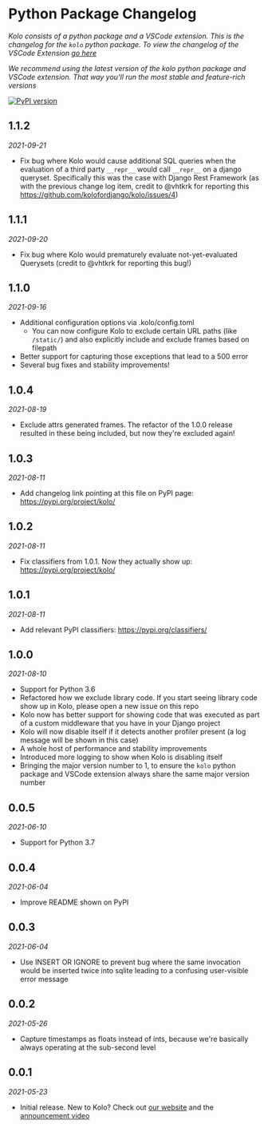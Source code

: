 # Python Package Changelog

_Kolo consists of a python package and a VSCode extension. This is the changelog for the `kolo` python package. To view the changelog of the VSCode Extension [go here](./vscode-extension-changelog.md)_

_We recommend using the latest version of the kolo python package and VSCode extension. That way you’ll run the most stable and feature-rich versions_

 [![PyPI version](https://img.shields.io/pypi/v/kolo?label=python%20package)](https://pypi.org/project/kolo/)

## 1.1.2
_2021-09-21_
- Fix bug where Kolo would cause additional SQL queries when the evaluation of a third party `__repr__` would call `__repr__` on a django queryset. Specifically this was the case with Django Rest Framework (as with the previous change log item, credit to @vhtkrk for reporting this https://github.com/kolofordjango/kolo/issues/4)

## 1.1.1
_2021-09-20_
- Fix bug where Kolo would prematurely evaluate not-yet-evaluated Querysets (credit to @vhtkrk for reporting this bug!)


## 1.1.0
_2021-09-16_
- Additional configuration options via .kolo/config.toml
  - You can now configure Kolo to exclude certain URL paths (like `/static/`) and also explicitly include and exclude frames based on filepath
- Better support for capturing those exceptions that lead to a 500 error
- Several bug fixes and stability improvements!

## 1.0.4

_2021-08-19_
- Exclude attrs generated frames. The refactor of the 1.0.0 release resulted in these being included, but now they're excluded again!

## 1.0.3

_2021-08-11_

- Add changelog link pointing at this file on PyPI page: https://pypi.org/project/kolo/

## 1.0.2

_2021-08-11_

- Fix classifiers from 1.0.1. Now they actually show up: https://pypi.org/project/kolo/

## 1.0.1

_2021-08-11_

- Add relevant PyPI classifiers: https://pypi.org/classifiers/

## 1.0.0

_2021-08-10_

- Support for Python 3.6
- Refactored how we exclude library code. If you start seeing library code show up in Kolo, please open a new issue on this repo
- Kolo now has better support for showing code that was executed as part of a custom middleware that you have in your Django project
- Kolo will now disable itself if it detects another profiler present (a log message will be shown in this case)
- A whole host of performance and stability improvements
- Introduced more logging to show when Kolo is disabling itself
- Bringing the major version number to 1, to ensure the `kolo` python package and VSCode extension always share the same major version number

## 0.0.5

_2021-06-10_

- Support for Python 3.7

## 0.0.4

_2021-06-04_

- Improve README shown on PyPI

## 0.0.3

_2021-06-04_


- Use INSERT OR IGNORE to prevent bug where the same invocation would be inserted twice into sqlite leading to a confusing user-visible error message

## 0.0.2

_2021-05-26_

- Capture timestamps as floats instead of ints, because we're basically always operating at the sub-second level

## 0.0.1

_2021-05-23_

 - Initial release. New to Kolo? Check out [our website](https://kolo.app) and the [announcement video](https://www.youtube.com/watch?v=6XR9Y8v7vZ4)
